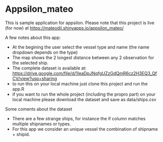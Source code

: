 # Appsilon_mateo
This is sample application for appsilon. Please note that this project is live (for now) at https://mateodii.shinyapps.io/appsilon_mateo/

A few notes about this app:

- At the begining the user select the vessel type and name (the name dropdown depends on the type)
- The map shows the 2 longest distance between any 2 observation for the selected ship.
- The complete dataset is available at: https://drive.google.com/file/d/1IeaDpJNqfgUZzGdQmR6cz2H3EQ3_QfCV/view?usp=sharing 
- to run this on your local machine just clone this project and run the app.R
- if you want to run the whole project (including the propro part) on your local machine please download the dataset and save as data/ships.csv

Some coments about the dataset

- There are a few strange ships, for instance the if column matches multiple shipnames or types.
- For this app we consider an unique vessel the combination of shipname + shipid.

